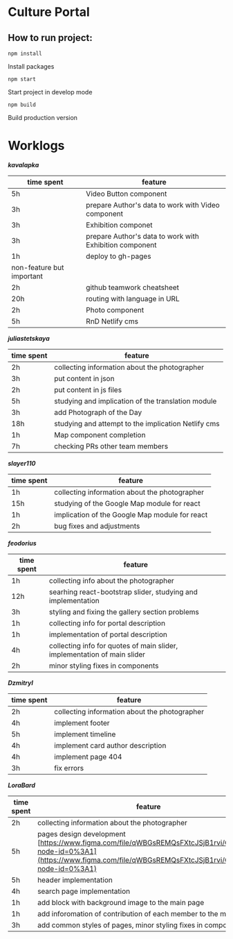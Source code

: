# Culture Portal

## How to run project:
`npm install`

Install packages

`npm start`

Start project in develop mode

`npm build`

Build production version
 
 
# Worklogs

***kavalapka***

| time spent| feature |
|-----------| --------|
| 5h | Video Button component |
| 3h | prepare Author's data to work with Video component |
| 3h | Exhibition componet |
| 3h | prepare Author's data to work with Exhibition component |
| 1h | deploy to gh-pages|
| non-feature but important|
| 2h | github teamwork cheatsheet |
| 20h| routing with language in URL|
| 2h | Photo component |
| 5h | RnD Netlify cms |

 
***juliastetskaya***

| time spent| feature |
|-----------| --------|
| 2h | collecting information about the photographer |
| 3h | put content in json |
| 2h | put content in js files |
| 5h | studying and implication of the translation module |
| 3h | add Photograph of the Day |
| 18h | studying and attempt to the implication Netlify cms |
| 1h | Map component completion |
| 7h | checking PRs other team members |
 
 
***slayer110***

| time spent| feature |
|-----------| --------|
| 1h | collecting information about the photographer |
| 15h |studying of the Google Map module for react |  |
| 1h | implication of the Google Map module for react |
| 2h | bug fixes and adjustments |


***feodorius***

| time spent| feature |
|-----------| --------|
| 1h | collecting info about the photographer |
| 12h | searhing react-bootstrap slider, studying and implementation |
| 3h | styling and fixing the gallery section problems |
| 1h | collecting info for portal description |
| 1h | implementation of portal description |
| 4h | collecting info for quotes of main slider, implementation of main slider |
| 2h | minor styling fixes in components |


***DzmitryI***

| time spent| feature |
|-----------|---------|
| 2h | collecting information about the photographer |
| 4h | implement footer |
| 5h | implement timeline |
| 4h | implement card author description |
| 4h | implement page 404 |
| 3h | fix errors  |


***LoraBard***

| time spent| feature |
|-----------| --------|
| 2h | collecting information about the photographer |
| 5h | pages design development [https://www.figma.com/file/qWBGsREMQsFXtcJSjB1rvi/CodeJam?node-id=0%3A1](https://www.figma.com/file/qWBGsREMQsFXtcJSjB1rvi/CodeJam?node-id=0%3A1) |
| 5h | header implementation |
| 4h | search page implementation |
| 1h | add block with background image to the main page|
| 1h | add inforomation of contribution of each member to the main page|
| 3h | add common styles of pages, minor styling fixes in components |
